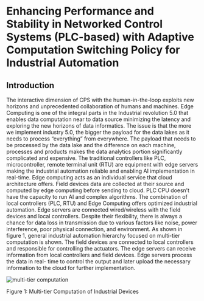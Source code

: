 # Enhancing Performance and Stability in Networked Control Systems (PLC-based) with Adaptive Computation Switching Policy for Industrial Automation 


## Introduction
The interactive dimension of CPS with the human-in-the-loop exploits new horizons and unprecedented  collaboration of humans and machines. Edge Computing is  one of the integral parts in the Industrial revolution 5.0 that  enables data computation near to data source minimizing the  latency and exploring the new horizons of data informatics.  The issue is that the more we implement industry 5.0, the  bigger the payload for the data lakes as it needs to process  “everything” from everywhere. The payload that needs to be  processed by the data lake and the difference on each machine,  processes and products makes the data analytics portion  significantly complicated and expensive. The traditional  controllers like PLC, microcontroller, remote terminal unit  (RTU) are equipment with edge servers making the industrial  automation reliable and enabling AI implementation in real-time. Edge computing acts as an individual service that cloud  architecture offers. Field devices data are collected at their  source and computed by edge computing before sending to  cloud. PLC CPU doesn’t have the capacity to run AI and  complex algorithms. The combination of local controllers  (PLC, RTU) and Edge Computing offers optimized industrial  automation. Edge servers are connected wired/wireless with  the field devices and local controllers. Despite their flexibility,  there is always a chance for data loss in transmission due to  various factors like noise, power interference, poor physical  connection, and environment. As shown in figure 1, general  industrial automation hierarchy focused on multi-tier  computation is shown. The field devices are connected to local  controllers and responsible for controlling the actuators. The  edge servers can receive information from local controllers  and field devices. Edge servers process the data in real- time  to control the output and later upload the necessary  information to the cloud for further implementation.

![multi-tier computation](https://github.com/aamir095/ms.thesis.amir/assets/48818645/d5aed28b-5f2e-4fe6-a873-6fc4fe729957)



Figure 1: Multi-tier Computation of Industrial Devices


